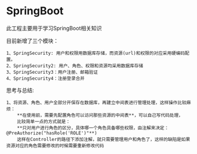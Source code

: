 # SpringBoot
此工程主要用于学习SpringBoot相关知识

目前新增了三个模块：

    1、SpringSecurity: 用户和权限用数据库存储，而资源(url)和权限的对应采用硬编码配置。
    2、SpringSecurity2: 用户、角色、权限和资源均采用数据库存储
    3、SpringSecurity3：用户注册、邮箱验证
    4、SpringSecurity4：注册登录合并
    
思考与总结:

    1、将资源、角色、用户全部分开保存在数据库，再建立中间表进行管理处理，这样操作比较麻烦：
        **在使用前，需要先配置角色可以访问那些资源的中间表**，可以自己写代码处理，
        比较简单一点的方式就是：
        **只对用户进行角色的区分，具体哪一个角色具备哪些权限，由注解来决定：@PreAuthorize("hasRole('ROLE')"**)
        这样在Controller的路径下添加注解，就只需要管理用户和角色了，这样的缺陷是如果资源对应的角色需要修改的时候需要重新修改代码
        
